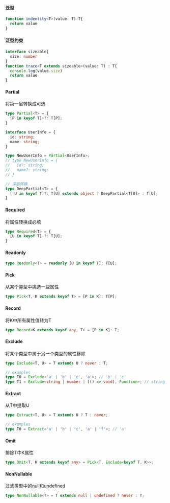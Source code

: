 #### 泛型
```ts
function indentity<T>(value: T):T{
  return value
}
```
#### 泛型约束
```ts
interface sizeable{
  size: number
}
function trace<T extends sizeable>(value: T) : T{
  console.log(value.size)
  return value
}
```
#### Partial
将第一层转换成可选
```ts
type Partial<T> = {
  [P in keyof T]+?: T[P];
}

interface UserInfo = {
  id: string;
  name: string;
}

type NewUserInfo = Partial<UserInfo>;
// type NewUserInfo = {
//   id?: string;
//   name?: string;
// }

// 深层转换
type DeepPartial<T> = {
  [ U in keyof T]?: T[U] extends object ? DeepPartial<T[U]> : T[U];
}
```
#### Required
将属性转换成必填
```ts
type Required<T> = {
  [U in keyof T]-?: T[U];
}
```
#### Readonly
```ts
type Readonly<T> = readonly [U in keyof T]: T[U];

```
#### Pick
从某个类型中挑选一些属性
```ts
type Pick<T, K extends keyof T> = [P in K]: T[P];

```
#### Record
将K中所有属性值转为T
```ts
type Record<K extends keyof any, T> = [P in K]: T;
```
#### Exclude
将某个类型中属于另一个类型的属性移除
```ts
type Exclude<T, U> = T extends U ? never : T;

// examples
type T0 = Exclude<'a' | 'b' | 'c', 'a'>; // 'b' | 'c'
type T1 = Exclude<string | number | (() => void), Function>; // string | number
```
#### Extract
从T中提取U
```ts
type Extract<T, U> = T extends U ? T : never;

// examples
type T0 = Extract<'a' | 'b' | 'c', 'a' | 'f'>; // 'a'
```
#### Omit
排除T中K属性
```ts
type Omit<T, K extends keyof any> = Pick<T, Exclude<keyof T, K>>;
```
#### NonNullable
过滤类型中的null和undefined
```ts
type NonNullable<T> = T extends null | undefined ? never : T;
```